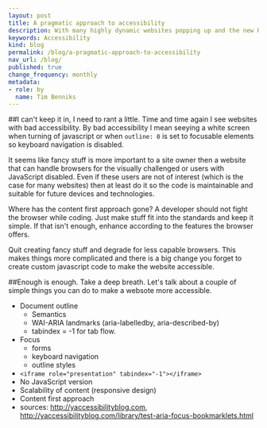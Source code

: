 ```yaml
---
layout: post
title: A pragmatic approach to accessibility
description: With many highly dynamic websites popping up and the new HTML5 document outline, accessibility is very important, but also very difficult.
keywords: Accessibility
kind: blog
permalink: /blog/a-pragmatic-approach-to-accessibility
nav_url: /blog/
published: true
change_frequency: monthly
metadata:
- role: by
  name: Tim Benniks
---
```


##I can't keep it in, I need to rant a little.
Time and time again I see websites with bad accessibility. 
By bad accessibility I mean seeying a white screen when turning of javascript
or when `outline: 0` is set to focusable elements so keyboard navigation is disabled.

It seems like fancy stuff is more important to a site owner then a website that can 
handle browsers for the visually challenged or users with JavaScript disabled.
Even if these users are not of interest (which is the case for many websites) 
then at least do it so the code is maintainable and suitable for future devices and technologies.

Where has the content first approach gone? A developer should not fight the browser while coding.
Just make stuff fit into the standards and keep it simple. 
If that isn't enough, enhance according to the features the browser offers. 

Quit creating fancy stuff and degrade for less capable browsers. 
This makes things more complicated and there is a big change you forget to 
create custom javascript code to make the website accessible.

##Enough is enough. Take a deep breath.
Let's talk about a couple of simple things you can do to make a websote more accessible.

* Document outline
	- Semantics
	- WAI-ARIA landmarks (aria-labelledby, aria-described-by)
	- tabindex = -1 for tab flow.
* Focus
	- forms
	- keyboard navigation
	- outline styles
* `<iframe role="presentation" tabindex="-1"></iframe>`
* No JavaScript version
* Scalability of content (responsive design)
* Content first approach
* sources: http://yaccessibilityblog.com, http://yaccessibilityblog.com/library/test-aria-focus-bookmarklets.html
